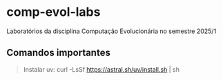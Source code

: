 # comp-evol-labs
Laboratórios da disciplina Computação Evolucionária no semestre 2025/1

## Comandos importantes
> Instalar uv: curl -LsSf https://astral.sh/uv/install.sh | sh
> 
